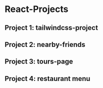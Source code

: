 # React-Projects

## Project 1: tailwindcss-project

## Project 2: nearby-friends

## Project 3: tours-page

## Project 4: restaurant menu
